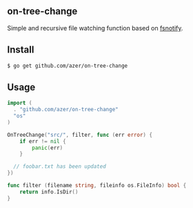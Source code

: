 ## on-tree-change

Simple and recursive file watching function based on [fsnotify](https://github.com/fsnotify/fsnotify).

## Install

```bash
$ go get github.com/azer/on-tree-change
```

## Usage

```go
import (
  . "github.com/azer/on-tree-change"
  "os"
)

OnTreeChange("src/", filter, func (err error) {
    if err != nil {
        panic(err)
    }

  // foobar.txt has been updated
})

func filter (filename string, fileinfo os.FileInfo) bool {
    return info.IsDir()
}
```
